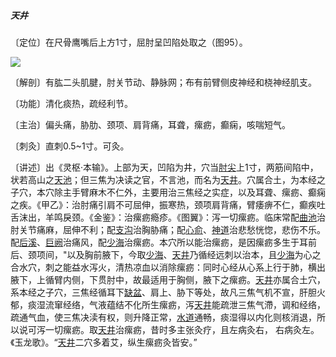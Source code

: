 ##### 天井

〔定位〕在尺骨鹰嘴后上方1寸，屈肘呈凹陷处取之（图95）。

![](img/图95.jpg)

〔解剖〕有肱二头肌腱，肘关节动、静脉网；布有前臂侧皮神经和桡神经肌支。

〔功能〕清化痰热，疏经利节。

〔主治〕偏头痛，胁肋、颈项、肩背痛，耳聋，瘰疬，癫痫，咳喘短气。

〔刺灸〕直刺0.5~1寸。可灸。 

〔讲述〕出《灵枢·本输》。上部为天，凹陷为井，穴当[肘尖](https://www.gmzyjc.com/read/zjs/zjs3.4-0.1.4.5.0.md)上1寸，两筋间陷中，状若高山之[天池](https://www.gmzyjc.com/read/zjs/zjs3.1.9-12-0.0.1.3.1.md)；但三焦为决读之官，不言池，而名为[天井](https://www.gmzyjc.com/read/zjs/zjs3.1.9-12-0.0.2.3.10.md)。穴属合土，为本经之子穴，本穴除主手臂麻木不仁外，主要用治三焦经之实症，以及耳聋、瘰疬、癫痫之疾。《甲乙》：治肘痛引肩不可屈伸，振寒热，颈项肩背痛，臂痿痹不仁，癫疾吐舌沫出，羊鸣戾颈。《金鉴》：治瘰疬瘾疹。《图翼》：泻一切瘰疬。临床常配[曲池](https://www.gmzyjc.com/read/zjs/zjs3.1.1-3-0.1.2.3.11.md)治肘关节痛麻，屈伸不利；配[支沟](https://www.gmzyjc.com/read/zjs/zjs3.1.9-12-0.0.2.3.6.md)治胸胁痛；配[心俞](https://www.gmzyjc.com/read/zjs/zjs3.1.7-8-0.0.1.3.15.md)、[神道](https://www.gmzyjc.com/read/zjs/zjs3.2.2-0.0.1.3.11.md)治悲愁恍惚，悲伤不乐。配[后溪](https://www.gmzyjc.com/read/zjs/zjs3.1.4-6-0.0.3.3.3.md)、[巨阙](https://www.gmzyjc.com/read/zjs/zjs3.2.1-0.1.1.3.13.md)治痛风，配[少海](https://www.gmzyjc.com/read/zjs/zjs3.1.4-6-0.0.2.3.3.md)治瘰疬。本穴所以能治瘰疬，是因瘰疬多生于耳前后、颈项间，"以及胸前腋下，今取[少海](https://www.gmzyjc.com/read/zjs/zjs3.1.4-6-0.0.2.3.3.md)、[天井](https://www.gmzyjc.com/read/zjs/zjs3.1.9-12-0.0.2.3.10.md)乃循经远刺以治本，且[少海](https://www.gmzyjc.com/read/zjs/zjs3.1.4-6-0.0.2.3.3.md)为心之合水穴，刺之能益水泻火，清热凉血以消除瘰疬：同时心经从心系上行于肺，横出腋下，上循臂内侧，下贯肘中，故最适用于胸侧，腋下之瘰疬。[天井](https://www.gmzyjc.com/read/zjs/zjs3.1.9-12-0.0.2.3.10.md)亦属合土穴，系本经之子穴，三焦经循耳下[缺盆](https://www.gmzyjc.com/read/zjs/zjs3.1.1-3-0.1.3.3.12.md)、肩上、胁下等处，故凡三焦气机不宣，肝胆火郁，痰湿流窜经络，气液蕴结不化所生瘰疬，泻[天井](https://www.gmzyjc.com/read/zjs/zjs3.1.9-12-0.0.2.3.10.md)能疏泄三焦气滯，调和经络，疏通气血，使三焦决渎有权，则升降正常，[水道](https://www.gmzyjc.com/read/zjs/zjs3.1.1-3-0.1.3.3.28.md)通畅，痰湿得以内化则核消退，所以说可泻一切瘰疬。取[天井](https://www.gmzyjc.com/read/zjs/zjs3.1.9-12-0.0.2.3.10.md)治瘰疬，昔时多主张灸疗，且左病灸右， 右病灸左。《玉龙歌》。“[天井](https://www.gmzyjc.com/read/zjs/zjs3.1.9-12-0.0.2.3.10.md)二穴多着艾，纵生瘰疬灸皆安。”
